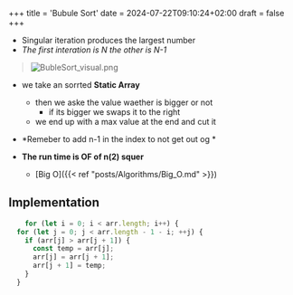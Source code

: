 +++
title = 'Bubule Sort'
date = 2024-07-22T09:10:24+02:00
draft = false
+++

- Singular iteration produces the largest number 
- *The first interation is N the other is N-1* 
>![BubleSort_visual.png](/BubleSort_visual.png)
- we take an sorrted **Static Array**
	- then we aske the value waether is bigger or not 
		- if its bigger we swaps it to the right 
	- we end up with a max value at the end and cut it
- *Remeber  to add n-1 in the index to not get out og *
		
- **The run time is OF of n(2) squer**
    - [Big O]({{< ref "posts/Algorithms/Big_O.md" >}})

## Implementation

```ts
	for (let i = 0; i < arr.length; i++) {
  for (let j = 0; j < arr.length - 1 - i; ++j) {
    if (arr[j] > arr[j + 1]) {
      const temp = arr[j];
      arr[j] = arr[j + 1];
      arr[j + 1] = temp;
    }
  }
```

